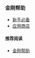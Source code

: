 ### 金刚帮助
- [新手必备](https://a2zitpro.github.io/web/greenhandtools)
- [应用商店](https://a2zitpro.github.io/web/appstores_b)


#### 推荐阅读
- [金刚帮助](https://a2zitpro.github.io/web/list_helpkkvpn)
